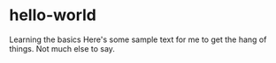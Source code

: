 # hello-world
Learning the basics
Here's some sample text for me to get the hang of things. Not much else to say.
